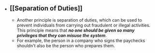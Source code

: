 - ## **[[Separation of Duties]]**
	- Another principle is separation of duties, which can be used to prevent individuals from carrying out fraudulent or illegal activities. This principle means that ***no one should be given so many privileges that they can misuse the system***. 
	- For example, the person in a company who signs the paychecks shouldn't also be the person who prepares them. 